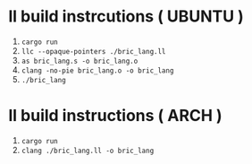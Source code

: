 # ll build instrcutions ( UBUNTU )
1. `cargo run`
2. `llc --opaque-pointers ./bric_lang.ll`
3. `as bric_lang.s -o bric_lang.o`
4. `clang -no-pie bric_lang.o -o bric_lang`
5. `./bric_lang`


# ll build instructions ( ARCH )
1. `cargo run`
2. `clang ./bric_lang.ll -o bric_lang`